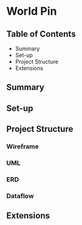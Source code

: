 # World Pin


## Table of Contents
- Summary
- Set-up
- Project Structure
- Extensions




## Summary


## Set-up


## Project Structure
### Wireframe
### UML
### ERD
### Dataflow


## Extensions

